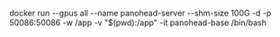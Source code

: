 docker run --gpus all --name panohead-server --shm-size 100G -d  -p 50086:50086 -w /app -v "$(pwd):/app" -it panohead-base    /bin/bash
